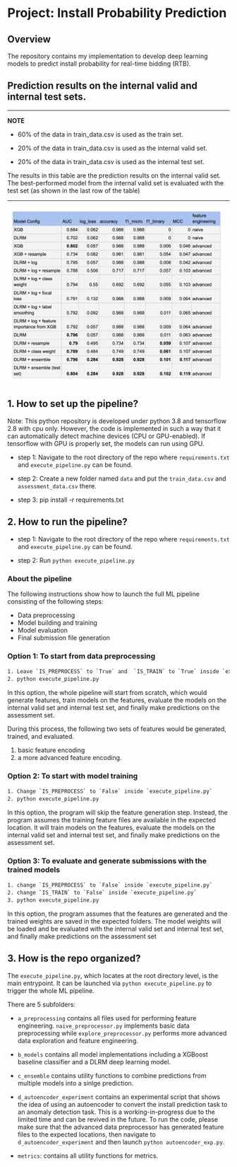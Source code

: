 # Project: Install Probability Prediction

## Overview
The repository contains my implementation to develop deep learning models to predict install probability for real-time bidding (RTB).

## Prediction results on the internal valid and internal test sets. 

---
**NOTE**

* 60% of the data in train_data.csv is used as the train set. 

* 20% of the data in train_data.csv is used as the internal valid set.

* 20% of the data in train_data.csv is used as the internal test set.

The results in this table are the prediction results on the internal valid set. 
The best-performed model from the internal valid set is evaluated with the test set (as shown in the last row of the table)

---

![img1](./metrics/internal_valid_results.png)


## 1. How to set up the pipeline?

Note: This python repository is developed under python 3.8 and tensorflow 2.8 with cpu only. 
However, the code is implemented in such a way that it can automatically detect machine devices (CPU or GPU-enabled).
If tensorflow with GPU is properly set, the models can run using GPU.

* step 1: Navigate to the root directory of the repo where `requirements.txt` and `execute_pipeline.py` can be found.

* step 2: Create a new folder named `data` and put the `train_data.csv` and `assessment_data.csv` there.

* step 3: pip install -r requirements.txt

## 2. How to run the pipeline?

* step 1: Navigate to the root directory of the repo where `requirements.txt` and `execute_pipeline.py` can be found.

* step 2: Run `python execute_pipeline.py`

### About the pipeline

The following instructions show how to launch the full ML pipeline consisting of the following steps:
* Data preprocessing
* Model building and training
* Model evaluation
* Final submission file generation

### Option 1: To start from data preprocessing

```bash
1. Leave `IS_PREPROCESS` to `True` and  `IS_TRAIN` to `True` inside `execute_pipeline.py` 
2. python execute_pipeline.py 
```

In this option, the whole pipeline will start from scratch, which would generate features, train models on the features, evaluate the models on the internal valid set and internal test set, and finally make predictions on the assessment set. 

During this process, the following two sets of features would be generated, trained, and evaluated.

1. basic feature encoding
2. a more advanced feature encoding.


### Option 2: To start with model training

```bash
1. Change `IS_PREPROCESS` to `False` inside `execute_pipeline.py` 
2. python execute_pipeline.py 
```

In this option, the program will skip the feature generation step. 
Instead, the program assumes the training feature files are available in the expected location. It will train models on the features, evaluate the models on the internal valid set and internal test set, and finally make predictions on the assessment set. 

### Option 3: To evaluate and generate submissions with the trained models

```bash
1. change `IS_PREPROCESS` to `False` inside `execute_pipeline.py` 
2. change `IS_TRAIN` to `False` inside `execute_pipeline.py` 
3. python execute_pipeline.py 
```
In this option, the program assumes that the features are generated and the trained weights are saved in the expected folders.
The model weights will be loaded and be evaluated with the internal valid set and internal test set, and finally make predictions on the assessment set

## 3. How is the repo organized?

The `execute_pipeline.py`, which locates at the root directory level, is the main entrypoint. It can be launched via `python execute_pipeline.py` to trigger the 
whole ML pipeline.

There are 5 subfolders:

* `a_preprocessing` contains all files used for performing feature engineering.
  `naive_preprocessor.py` implements basic data preprocessing while `explore_preprocessor.py` performs 
  more advanced data exploration and feature engineering.
  
* `b_models` contains all model implementations including a XGBoost baseline classifier and a DLRM deep learning model.
  
* `c_ensemble` contains utility functions to combine predictions from multiple models into a sinlge prediction.
  
* `d_autoencoder_experiment` contains an experimental script that shows the idea of using an autoencoder to convert the install prediction task to an anomaly detection task. This is a working-in-progress due to the limited time and can be revived in the future. To run the code, please 
  make sure that the advanced data preprocessor has generated feature files to the expected locations, then navigate to
  `d_autoencoder_experiment` and then launch `python autoencoder_exp.py`. 
  
* `metrics`: contains all utility functions for metrics.
